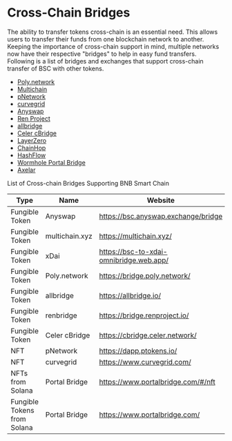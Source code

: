 # Cross-Chain Bridges

The ability to transfer tokens cross-chain is an essential need. This allows users to transfer their funds from one blockchain network to another. Keeping the importance of cross-chain support in mind, multiple networks now have their respective "bridges" to help in easy fund transfers. Following is a list of bridges and exchanges that support cross-chain transfer of BSC with other tokens.

* [Poly.network](https://medium.com/poly-network/poly-network-now-supports-cross-chain-transfer-of-eth-neo-heco-assets-to-bsc-fed6880d5681)
* [Multichain](https://multichain.org/)
* [pNetwork](https://www.binance.org/en/blog/pnetworks-ethereum-bsc-bridge-now-live-on-the-binance-smart-chain/)
* [curvegrid](https://www.curvegrid.com/)
* [Anyswap](https://anyswap.exchange/)
* [Ren Project](https://bridge.renproject.io/welcome)
* [allbridge](https://app.allbridge.io/bridge/)
* [Celer cBridge](https://cbridge.celer.network/)
* [LayerZero](https://layerzero.network/)
* [ChainHop](https://chainhop.exchange/)
* [HashFlow](https://www.hashflow.com/)
* [Wormhole Portal Bridge](https://www.portalbridge.com/)
* [Axelar](https://docs.axelar.dev/)

List of Cross-chain Bridges Supporting BNB Smart Chain

| Type	                       | Name	           | Website	                                | Tutorial                                                                                                                          |
|-----------------------------|-----------------|-----------------------------------------|-----------------------------------------------------------------------------------------------------------------------------------|
| Fungible Token              | Anyswap	        | https://bsc.anyswap.exchange/bridge     | [Link](https://anyswap-faq.readthedocs.io/en/latest/How%20To%20Setup%20and%20Use%20Anyswap.html)                                  
| Fungible Token              | multichain.xyz	 | https://multichain.xyz/                 |                                                                                                                                   |	
| Fungible Token              | xDai	           | https://bsc-to-xdai-omnibridge.web.app/ | 	[Link](https://www.xdaichain.com/for-users/bridges/binance-smart-chain-omnibridge/bsc-omnibridge-example)                        |
| Fungible Token              | Poly.network	   | https://bridge.poly.network/            | [Link](https://medium.com/poly-network/poly-network-now-supports-cross-chain-transfer-of-eth-neo-heco-assets-to-bsc-fed6880d5681) |
| Fungible Token              | allbridge	      | https://allbridge.io/	                  | [link](https://docs.allbridge.io/)                                                                                                |
| Fungible Token              | renbridge	      | https://bridge.renproject.io/           | [Link](https://docs.renproject.io/developers/)                                                                                    |
| Fungible Token              | Celer cBridge	  | https://cbridge.celer.network/	         | [Link](https://cbridge-docs.celer.network/)                                                                                       |
| NFT                         | 	pNetwork       | 	https://dapp.ptokens.io/	              | [Link](https://www.binance.org/en/blog/pnetworks-ethereum-bsc-bridge-now-live-on-the-binance-smart-chain/)                        |
| NFT                         | 	curvegrid      | 	https://www.curvegrid.com/	            | [Link](https://www.curvegrid.com/docss)                                                                                           |
| NFTs from Solana            | Portal Bridge   | https://www.portalbridge.com/#/nft      | [Link](https://docs.wormhole.com/wormhole/tutorial-nft-bridge)                                                                    |
| Fungible Tokens from Solana | Portal Bridge   | https://www.portalbridge.com/           | [Link](https://docs.wormhole.com/wormhole/video-tutorial-how-to-use-portal)                                                       |
